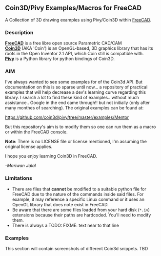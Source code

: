 ## Coin3D/Pivy Examples/Macros for FreeCAD

A Collection of 3D drawing examples using Pivy/Coin3D within [FreeCAD](https://www.freecadweb.org).

### Description

**[FreeCAD](https://freecadweb.org)** is a free libre open source Parametric CAD/CAM   
**[Coin3D](https://github.com/coin3d/coin/)** (AKA 'Coin') is an OpenGL-based, 3D graphics library that has its roots in the Open Inventor 2.1 API, which Coin still is compatible with.  
**[Pivy](https://github.com/coin3d/pivy)** is a Python library for python bindings of Coin3D. 

### AIM

I've always wanted to see some examples for of the Coin3d API. But documentation on this is so sparse until now... a repository of practical examples that will help decrease a dev's learning curve regarding this library. I search a lot to find these kind of examples.. without much assistance.. Google in the end came through!! but not initially (only after many monthes of searching). The original examples can be found at:

https://github.com/coin3d/pivy/tree/master/examples/Mentor

But this repository's aim is to modify them so one can run them as a macro or within the FreeCAD console.

**Note:** There is no LICENSE file or license mentioned, I'm assuming the original license applies.

I hope you enjoy learning Coin3D in FreeCAD.

-*Mariwan Jalal*

### Limitations

- There are files that **cannot** be modified to a suitable python file for FreeCAD due to the nature of the commands inside said files. For example, it may reference a specific Linux command or it uses an OpenGL library that does note exist in FreeCAD.
- Be aware that there are some files loaded from your hard disk (`*.iv`) extensions because their paths are hardcoded. You'll need to modify them. 
- There is always a TODO: FIXME: text near to that line

### Examples

This section will contain screenshots of different Coin3d snippets. TBD

